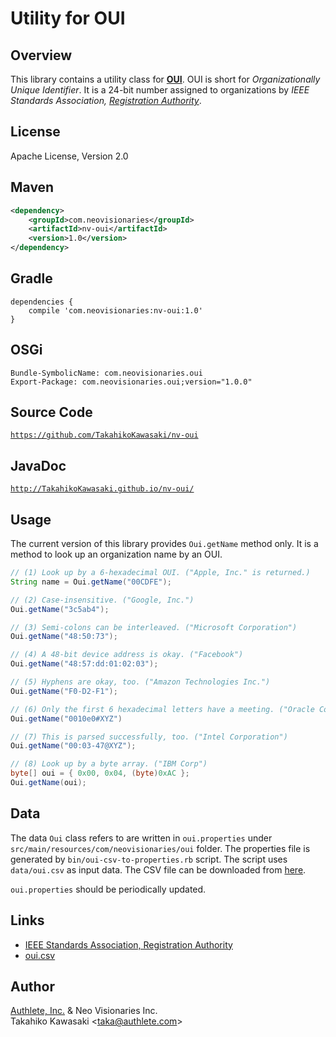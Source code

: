 Utility for OUI
===============

Overview
--------

This library contains a utility class for **[OUI][1]**. OUI is short for
_Organizationally Unique Identifier_. It is a 24-bit number assigned to
organizations by _IEEE Standards Association, [Registration Authority][2]_.


License
-------

  Apache License, Version 2.0


Maven
-----

```xml
<dependency>
    <groupId>com.neovisionaries</groupId>
    <artifactId>nv-oui</artifactId>
    <version>1.0</version>
</dependency>
```


Gradle
------

```Gradle
dependencies {
    compile 'com.neovisionaries:nv-oui:1.0'
}
```


OSGi
----

    Bundle-SymbolicName: com.neovisionaries.oui
    Export-Package: com.neovisionaries.oui;version="1.0.0"


Source Code
-----------

  <code>https://github.com/TakahikoKawasaki/nv-oui</code>


JavaDoc
-------

  <code>http://TakahikoKawasaki.github.io/nv-oui/</code>


Usage
-----

The current version of this library provides `Oui.getName` method only.
It is a method to look up an organization name by an OUI.

```java
// (1) Look up by a 6-hexadecimal OUI. ("Apple, Inc." is returned.)
String name = Oui.getName("00CDFE");

// (2) Case-insensitive. ("Google, Inc.")
Oui.getName("3c5ab4");

// (3) Semi-colons can be interleaved. ("Microsoft Corporation")
Oui.getName("48:50:73");

// (4) A 48-bit device address is okay. ("Facebook")
Oui.getName("48:57:dd:01:02:03");

// (5) Hyphens are okay, too. ("Amazon Technologies Inc.")
Oui.getName("F0-D2-F1");

// (6) Only the first 6 hexadecimal letters have a meeting. ("Oracle Corporation")
Oui.getName("0010e0#XYZ")

// (7) This is parsed successfully, too. ("Intel Corporation")
Oui.getName("00:03-47@XYZ");

// (8) Look up by a byte array. ("IBM Corp")
byte[] oui = { 0x00, 0x04, (byte)0xAC };
Oui.getName(oui);
```


Data
----

The data `Oui` class refers to are written in `oui.properties` under
`src/main/resources/com/neovisionaries/oui` folder. The properties file
is generated by `bin/oui-csv-to-properties.rb` script. The script uses
`data/oui.csv` as input data. The CSV file can be downloaded from [here][3].

`oui.properties` should be periodically updated.


Links
-----

- [IEEE Standards Association, Registration Authority][2]
- [oui.csv][3]


Author
------

[Authlete, Inc.][4] & Neo Visionaries Inc.<br/>
Takahiko Kawasaki &lt;taka@authlete.com&gt;


[1]: https://en.wikipedia.org/wiki/Organizationally_unique_identifier
[2]: http://standards.ieee.org/develop/regauth/index.html
[3]: https://standards.ieee.org/develop/regauth/oui/oui.csv
[4]: https://www.authlete.com/

